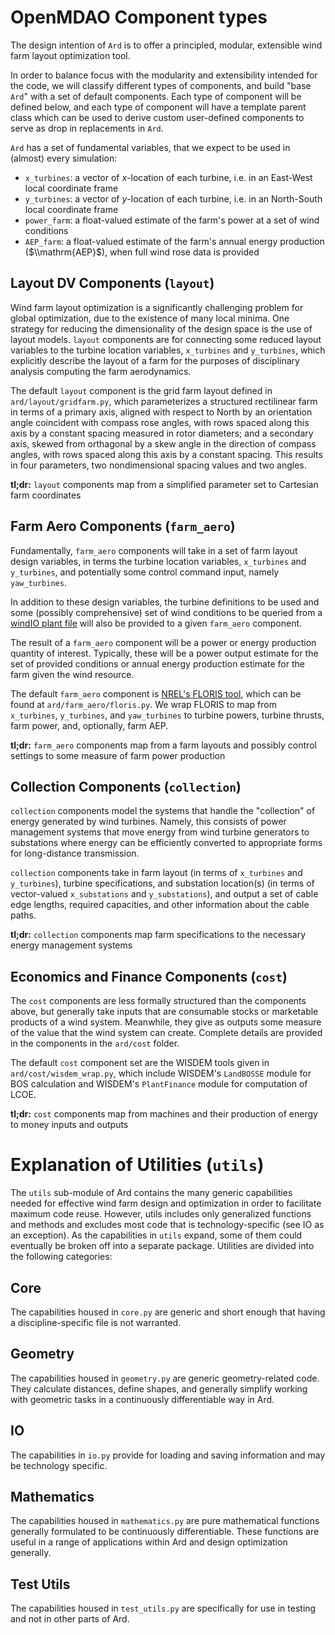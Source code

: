 
# OpenMDAO Component types

The design intention of `Ard` is to offer a principled, modular, extensible wind farm layout optimization tool.

In order to balance focus with the modularity and extensibility intended for the code, we will classify different types of components, and build "base `Ard`" with a set of default components.
Each type of component will be defined below, and each type of component will have a template parent class which can be used to derive custom user-defined components to serve as drop in replacements in `Ard`.

`Ard` has a set of fundamental variables, that we expect to be used in (almost) every simulation:
- `x_turbines`: a vector of $x$-location of each turbine, i.e. in an East-West local coordinate frame
- `y_turbines`: a vector of $y$-location of each turbine, i.e. in an North-South local coordinate frame
- `power_farm`: a float-valued estimate of the farm's power at a set of wind conditions
- `AEP_farm`: a float-valued estimate of the farm's annual energy production ($\\mathrm{AEP}$), when full wind rose data is provided

## Layout DV Components (`layout`)

Wind farm layout optimization is a significantly challenging problem for global optimization, due to the existence of many local minima.
One strategy for reducing the dimensionality of the design space is the use of layout models.
`layout` components are for connecting some reduced layout variables to the turbine location variables, `x_turbines` and `y_turbines`, which explicitly describe the layout of a farm for the purposes of disciplinary analysis computing the farm aerodynamics.

The default `layout` component is the grid farm layout defined in `ard/layout/gridfarm.py`, which parameterizes a structured rectilinear farm in terms of a primary axis, aligned with respect to North by an orientation angle coincident with compass rose angles, with rows spaced along this axis by a constant spacing measured in rotor diameters; and a secondary axis, skewed from orthagonal by a skew angle in the direction of compass angles, with rows spaced along this axis by a constant spacing.
This results in four parameters, two nondimensional spacing values and two angles.

**tl;dr:** `layout` components map from a simplified parameter set to Cartesian farm coordinates

## Farm Aero Components (`farm_aero`)

Fundamentally, `farm_aero` components will take in a set of farm layout design variables, in terms the turbine location variables, `x_turbines` and `y_turbines`, and potentially some control command input, namely `yaw_turbines`.

In addition to these design variables, the turbine definitions to be used and some (possibly comprehensive) set of wind conditions to be queried from a [windIO plant file](https://ieawindsystems.github.io/windIO/main/source/plant_schema.html#site_energy_resource_wind_resource) will also be provided to a given `farm_aero` component.

The result of a `farm_aero` component will be a power or energy production quantity of interest.
Typically, these will be a power output estimate for the set of provided conditions or annual energy production estimate for the farm given the wind resource.

The default `farm_aero` component is [NREL's FLORIS tool](https://nrel.github.io/floris), which can be found at `ard/farm_aero/floris.py`.
We wrap FLORIS to map from `x_turbines`, `y_turbines`, and `yaw_turbines` to turbine powers, turbine thrusts, farm power, and, optionally, farm AEP.

**tl;dr:** `farm_aero` components map from a farm layouts and possibly control settings to some measure of farm power production

## Collection Components (`collection`)

`collection` components model the systems that handle the "collection" of energy generated by wind turbines.
Namely, this consists of power management systems that move energy from wind turbine generators to substations where energy can be efficiently converted to appropriate forms for long-distance transmission.

`collection` components take in farm layout (in terms of `x_turbines` and `y_turbines`), turbine specifications, and substation location(s) (in terms of vector-valued `x_substations` and `y_substations`), and output a set of cable edge lengths, required capacities, and other information about the cable paths.

**tl;dr:** `collection` components map farm specifications to the necessary energy management systems

## Economics and Finance Components (`cost`)

The `cost` components are less formally structured than the components above, but generally take inputs that are consumable stocks or marketable products of a wind system.
Meanwhile, they give as outputs some measure of the value that the wind system can create.
Complete details are provided in the components in the `ard/cost` folder.

The default `cost` component set are the WISDEM tools given in `ard/cost/wisdem_wrap.py`, which include WISDEM's `LandBOSSE` module for BOS calculation and WISDEM's `PlantFinance` module for computation of LCOE.

**tl;dr:** `cost` components map from machines and their production of energy to money inputs and outputs

# Explanation of Utilities (`utils`)

The `utils` sub-module of Ard contains the many generic capabilities needed for effective wind farm design and optimization in order to facilitate maximum code reuse.
However, utils includes only generalized functions and methods and excludes most code that is technology-specific (see IO as an exception).
As the capabilities in `utils` expand, some of them could eventually be broken off into a separate package.
Utilities are divided into the following categories:

## Core
The capabilities housed in `core.py` are generic and short enough that having a discipline-specific file is not warranted.

## Geometry
The capabilities housed in `geometry.py` are generic geometry-related code.
They calculate distances, define shapes, and generally simplify working with geometric tasks in a continuously differentiable way in Ard.

## IO
The capabilities in `io.py` provide for loading and saving information and may be technology specific.

## Mathematics
The capabilities housed in `mathematics.py` are pure mathematical functions generally formulated to be continuously differentiable.
These functions are useful in a range of applications within Ard and design optimization generally.

## Test Utils
The capabilities housed in `test_utils.py` are specifically for use in testing and not in other parts of Ard.

<!-- FIN! -->
